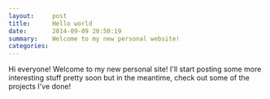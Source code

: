 ```yaml
---
layout:     post
title:      Hello world
date:       2014-09-09 20:50:19
summary:    Welcome to my new personal website!
categories: 
---
```


Hi everyone! Welcome to my new personal site! I'll start posting some more interesting stuff pretty soon but in the meantime, check out some of the projects I've done!